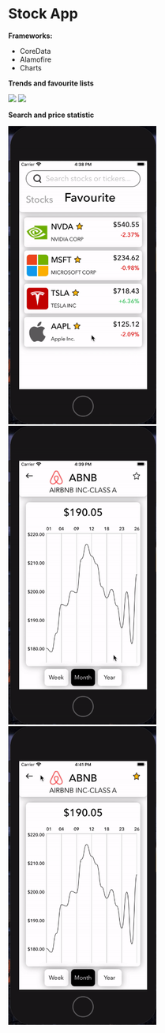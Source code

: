 # Stock App
**Frameworks:**
- CoreData
- Alamofire
- Charts

**Trends and favourite lists**  

<p float="left">
<img width="300" src="https://github.com/popizdead/StocksYandex/blob/main/Img/gifs/TrendsScreenScrolling.gif"></img>
<img width="300" src="https://github.com/popizdead/StocksYandex/blob/main/Img/gifs/FavScreenScrolling.gif"></img>
</p>

**Search and price statistic**  

<p float="left">
<img width="300" src="https://github.com/popizdead/StocksYandex/blob/main/Img/gifs/SearchAndReview.gif"></img>
<img width="300" src="https://github.com/popizdead/StocksYandex/blob/main/Img/gifs/ReviewScreen.gif"></img>
<img width="300" src="https://github.com/popizdead/StocksYandex/blob/main/Img/gifs/ReviewToFav.gif"></img>
</p>

